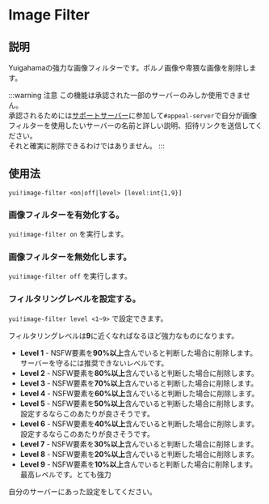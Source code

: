 # Image Filter

## 説明

Yuigahamaの強力な画像フィルターです。ポルノ画像や卑猥な画像を削除します。

:::warning 注意
この機能は承認された一部のサーバーのみしか使用できません。  
承認されるためには[サポートサーバー](https://discord.gg/JJhtTvG)に参加して`#appeal-server`で自分が画像フィルターを使用したいサーバーの名前と詳しい説明、招待リンクを送信してください。  
それと確実に削除できるわけではありません。
:::

## 使用法

`yui!image-filter <on|off|level> [level:int{1,9}]`

### 画像フィルターを有効化する。

`yui!image-filter on` を実行します。

### 画像フィルターを無効化します。

`yui!image-filter off` を実行します。

### フィルタリングレベルを設定する。

`yui!image-filter level <1~9>` で設定できます。

フィルタリングレベルは**9**に近くなればなるほど強力なものになります。

- **Level 1** - NSFW要素を**90%以上**含んでいると判断した場合に削除します。サーバーを守るには推奨できないレベルです。
- **Level 2** - NSFW要素を**80%以上**含んでいると判断した場合に削除します。
- **Level 3** - NSFW要素を**70%以上**含んでいると判断した場合に削除します。
- **Level 4** - NSFW要素を**60%以上**含んでいると判断した場合に削除します。
- **Level 5** - NSFW要素を**50%以上**含んでいると判断した場合に削除します。設定するならこのあたりが良さそうです。
- **Level 6** - NSFW要素を**40%以上**含んでいると判断した場合に削除します。設定するならこのあたりが良さそうです。
- **Level 7** - NSFW要素を**30%以上**含んでいると判断した場合に削除します。
- **Level 8** - NSFW要素を**20%以上**含んでいると判断した場合に削除します。
- **Level 9** - NSFW要素を**10%以上**含んでいると判断した場合に削除します。最高レベルです。とても強力

自分のサーバーにあった設定をしてください。
